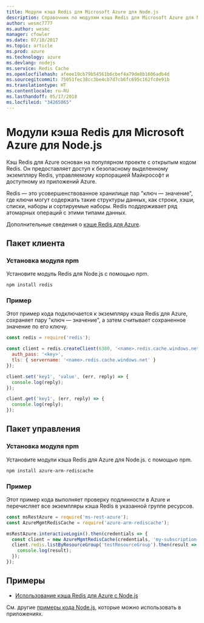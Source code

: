 ```yaml
---
title: Модули кэша Redis для Microsoft Azure для Node.js
description: Справочник по модулям кэша Redis для Microsoft Azure для Node.js
author: wesmc7777
ms.author: wesmc
manager: cfowler
ms.date: 07/18/2017
ms.topic: article
ms.prod: azure
ms.technology: azure
ms.devlang: nodejs
ms.service: Redis Cache
ms.openlocfilehash: afeee19cb79b54561b6cbef4a79de8b1606adb4d
ms.sourcegitcommit: 75051fec38cc3be4cb7d7cb6fc695c162fc0e91b
ms.translationtype: HT
ms.contentlocale: ru-RU
ms.lasthandoff: 05/17/2018
ms.locfileid: "34265065"
---
```

# <a name="azure-redis-cache-modules-for-nodejs"></a>Модули кэша Redis для Microsoft Azure для Node.js

Кэш Redis для Azure основан на популярном проекте с открытым кодом Redis. Он предоставляет доступ к безопасному выделенному экземпляру Redis, управляемому корпорацией Майкрософт и доступному из приложений Azure.

Redis — это усовершенствованное хранилище пар "ключ — значение", где ключи могут содержать такие структуры данных, как строки, хэши, списки, наборы и сортируемые наборы. Redis поддерживает ряд атомарных операций с этими типами данных.

Дополнительные сведения о [кэше Redis для Azure](https://docs.microsoft.com/azure/redis-cache/).

## <a name="client-package"></a>Пакет клиента

### <a name="install-the-npm-module"></a>Установка модуля npm

Установите модуль Redis для Node.js с помощью npm.

```bash
npm install redis
```

### <a name="example"></a>Пример

Этот пример кода подключается к экземпляру кэша Redis для Azure, сохраняет пару "ключ — значение", а затем считывает сохраненное значение по его ключу.

```javascript
const redis = require('redis');

const client = redis.createClient(6380, '<name>.redis.cache.windows.net', {
  auth_pass: '<key>',
  tls: { servername: '<name>.redis.cache.windows.net' }
});

client.set('key1', 'value', (err, reply) => {
  console.log(reply);
});

client.get('key1', (err, reply) => {
  console.log(reply);
});
```

## <a name="management-package"></a>Пакет управления

### <a name="install-the-npm-module"></a>Установка модуля npm

Установите модули кэша Redis для Azure для Node.js. с помощью npm.

```bash
npm install azure-arm-rediscache
```

### <a name="example"></a>Пример

Этот пример кода выполняет проверку подлинности в Azure и перечисляет все экземпляры кэша Redis в указанной группе ресурсов.

```javascript
const msRestAzure = require('ms-rest-azure');
const AzureMgmtRedisCache = require('azure-arm-rediscache');

msRestAzure.interactiveLogin().then(credentials => {
  const client = new AzureMgmtRedisCache(credentials, 'my-subscription-id');
  client.redis.listByResourceGroup('testResourceGroup').then(result => {
    console.log(result);
  });
});
```


## <a name="samples"></a>Примеры

* [Использование кэша Redis для Azure с Node.js](https://docs.microsoft.com/azure/redis-cache/cache-nodejs-get-started)

См. другие [примеры кода Node.js](https://azure.microsoft.com/resources/samples/?platform=nodejs), которые можно использовать в приложениях.

